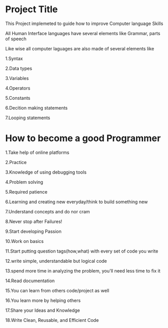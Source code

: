 Project Title
================================
This Project implemeted to guide how to improve Computer language Skills



All Human Interface languages have several elements like Grammar, parts of speech 

Like wise all computer  laguages are also made of several elements like


1.Syntax

2.Data types

3.Variables

4.Operators

5.Constants

6.Decition making statements

7.Looping statements

How to become a good Programmer
=================================

1.Take help of online platforms

2.Practice

3.Knowledge of using debugging tools

4.Problem solving

5.Required patience

6.Learning and creating new everyday/think to build something new

7.Understand concepts and do nor cram

8.Never stop after Failures!

9.Start developing Passion 

10.Work on basics

11.Start putting question tags(how,what) with every set of code you write

12.write simple, understandable but logical code

13.spend more time in analyzing the problem, you'll need less time to fix it

14.Read documentation

15.You can learn from others code/project as well

16.You learn more by helping others

17.Share your Ideas and Knowledge

18.Write Clean, Reusable, and Efficient Code



